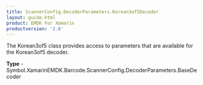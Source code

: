 ```yaml
---
title: ScannerConfig.DecoderParameters.Korean3of5Decoder
layout: guide.html 
product: EMDK For Xamarin 
productversion: '2.6' 
---
```

The Korean3of5 class provides access to parameters that are available for the Korean3of5 decoder.

**Type** - Symbol.XamarinEMDK.Barcode.ScannerConfig.DecoderParameters.BaseDecoder



